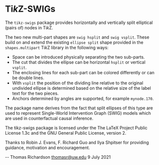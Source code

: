 Ti*k*Z-SWIGs
=============================================================

The `tikz-swigs` package provides horizontally and vertically split elliptical (pairs of) nodes in Ti*k*Z.

The two new multi-part shapes are `swig hsplit` and `swig vsplit`. These build on and extend the existing `ellipse split` shape provided in the `shapes.multipart` Ti*k*Z library in the following ways:

- Space can be introduced physically separating the two sub-parts.
- The cut that divides the ellipse can be horizontal `hsplit` or vertical `vsplit`.
- The enclosing lines for each sub-part can be colored differently or can be double lines.
- With `vsplit` the position of the dividing line relative to the original undivided ellipse is determined based on the relative size of the label text for the two pieces.
- Anchors determined by angles are supported, for example `mynode.170`.

The package name derives from the fact that split ellipses of this type are used to represent Single-World Intervention Graph (SWIG) models which are used in counterfactual causal inference.

The tikz-swigs package is licensed under the The LaTeX Project Public License 1.3c and the
GNU General Public License, version 2.

Thanks to Robin J. Evans, F. Richard Guo and Ilya Shpitser for providing guidance, motivation and encouragement.

 -- Thomas Richardson <thomasr@uw.edu>  9 July 2021


